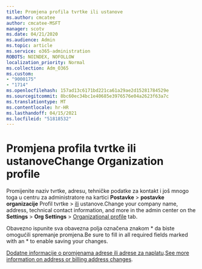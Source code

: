 ```yaml
---
title: Promjena profila tvrtke ili ustanove
ms.author: cmcatee
author: cmcatee-MSFT
manager: scotv
ms.date: 04/21/2020
ms.audience: Admin
ms.topic: article
ms.service: o365-administration
ROBOTS: NOINDEX, NOFOLLOW
localization_priority: Normal
ms.collection: Adm_O365
ms.custom:
- "9000175"
- "1714"
ms.openlocfilehash: 157ad13c6171bd221ca61a29ae2d15281784529e
ms.sourcegitcommit: 8bc60ec34bc1e40685e3976576e04a2623f63a7c
ms.translationtype: MT
ms.contentlocale: hr-HR
ms.lasthandoff: 04/15/2021
ms.locfileid: "51818532"
---
```

# <a name="change-organization-profile"></a><span data-ttu-id="53355-102">Promjena profila tvrtke ili ustanove</span><span class="sxs-lookup"><span data-stu-id="53355-102">Change Organization profile</span></span>

<span data-ttu-id="53355-103">Promijenite naziv tvrtke, adresu, tehničke podatke za kontakt i još mnogo toga u centru za administratore na kartici **Postavke**  >  **postavke organizacije** Profil tvrtke  >  [ili](https://admin.microsoft.com/AdminPortal/Home#/Settings/OrganizationProfile/:/Settings/L1/OrganizationInformation) ustanove.</span><span class="sxs-lookup"><span data-stu-id="53355-103">Change your company name, address, technical contact information, and more in the admin center on the **Settings** > **Org Settings** > [Organizational profile](https://admin.microsoft.com/AdminPortal/Home#/Settings/OrganizationProfile/:/Settings/L1/OrganizationInformation) tab.</span></span>

<span data-ttu-id="53355-104">Obavezno ispunite sva obavezna polja označena znakom \* da biste omogućili spremanje promjena.</span><span class="sxs-lookup"><span data-stu-id="53355-104">Be sure to fill in all required fields marked with an \* to enable saving your changes.</span></span>

<span data-ttu-id="53355-105">[Dodatne informacije o promjenama adrese ili adrese za naplatu](https://docs.microsoft.com/microsoft-365/admin/manage/change-address-contact-and-more).</span><span class="sxs-lookup"><span data-stu-id="53355-105">[See more information on address or billing address changes](https://docs.microsoft.com/microsoft-365/admin/manage/change-address-contact-and-more).</span></span>
